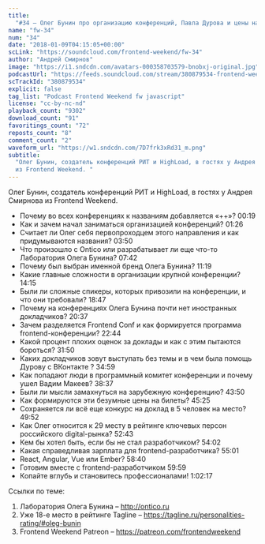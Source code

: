 ```yaml
---
title:
  "#34 – Олег Бунин про организацию конференций, Павла Дурова и цены на билеты"
name: "fw-34"
num: "34"
date: "2018-01-09T04:15:05+00:00"
scLink: "https://soundcloud.com/frontend-weekend/fw-34"
author: "Андрей Смирнов"
image: "https://i1.sndcdn.com/avatars-000358703579-bnobxj-original.jpg"
podcastUrl: "https://feeds.soundcloud.com/stream/380879534-frontend-weekend-fw-34.m4a"
scTrackId: "380879534"
explicit: false
tag_list: "Podcast Frontend Weekend fw javascript"
license: "cc-by-nc-nd"
playback_count: "9302"
download_count: "91"
favoritings_count: "72"
reposts_count: "8"
comment_count: "2"
waveform_url: "https://w1.sndcdn.com/7D7frk3xRd31_m.png"
subtitle:
  "Олег Бунин, создатель конференций РИТ и HighLoad, в гостях у Андрея Смирнова
  из Frontend Weekend. "
---
```


Олег Бунин, создатель конференций РИТ и HighLoad, в гостях у Андрея Смирнова из
Frontend Weekend.

- Почему во всех конференциях к названиям добавляется «++»?
  <timecode sec="19">00:19</timecode>
- Как и зачем начал заниматься организацией конференций?
  <timecode sec="86">01:26</timecode>
- Считает ли Олег себя первопроходцем этого направления и как придумываются
  названия? <timecode sec="230">03:50</timecode>
- Что произошло с Ontico или разрабатывает ли еще что-то Лаборатория Олега
  Бунина? <timecode sec="462">07:42</timecode>
- Почему был выбран именной бренд Олега Бунина?
  <timecode sec="679">11:19</timecode>
- Какие главные сложности в организации крупной конференции?
  <timecode sec="855">14:15</timecode>
- Были ли сложные спикеры, которых привозили на конференции, и что они
  требовали? <timecode sec="1127">18:47</timecode>
- Почему на конференциях Олега Бунина почти нет иностранных докладчиков?
  <timecode sec="1237">20:37</timecode>
- Зачем разделяется Frontend Conf и как формируется программа
  frontend-конференции? <timecode sec="1364">22:44</timecode>
- Какой процент плохих оценок за доклады и как с этим пытаются бороться?
  <timecode sec="1910">31:50</timecode>
- Каких докладчиков зовут выступать без темы и в чем была помощь Дурову с
  ВКонтакте ? <timecode sec="2099">34:59</timecode>
- Как попадают люди в программный комитет конференции и почему ушел Вадим
  Макеев? <timecode sec="2317">38:37</timecode>
- Были ли мысли замахнуться на зарубежную конференцию?
  <timecode sec="2630">43:50</timecode>
- Как формируются эти безумные цены на билеты?
  <timecode sec="2725">45:25</timecode>
- Сохраняется ли всё еще конкурс на доклад в 5 человек на место?
  <timecode sec="2992">49:52</timecode>
- Как Олег относится к 29 месту в рейтинге ключевых персон российского
  digital-рынка? <timecode sec="3163">52:43</timecode>
- Кем бы хотел быть, если бы не стал разработчиком?
  <timecode sec="3242">54:02</timecode>
- Какая справедливая зарплата для frontend-разработчика?
  <timecode sec="3301">55:01</timecode>
- React, Angular, Vue или Ember? <timecode sec="3520">58:40</timecode>
- Готовим вместе с frontend-разработчиком <timecode sec="3599">59:59</timecode>
- Копайте вглубь и становитесь профессионалами!
  <timecode sec="3737">1:02:17</timecode>

Ссылки по теме:

1. Лаборатория Олега Бунина – <http://ontico.ru>
2. Уже 18-е место в рейтинге Tagline –
   <https://tagline.ru/personalities-rating/#oleg-bunin>
3. Frontend Weekend Patreon – <https://patreon.com/frontendweekend>
